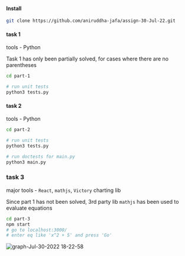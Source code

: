 #### Install
```sh
git clone https://github.com/aniruddha-jafa/assign-30-Jul-22.git
```

#### task 1
tools - Python

Task 1 has only been partially solved, for cases where there are no parentheses

```sh
cd part-1

# run unit tests
python3 tests.py
```

#### task 2
tools - Python

```sh
cd part-2

# run unit tests
python3 tests.py

# run doctests for main.py
python3 main.py
```

### task 3
major tools - `React`, `mathjs`, `Victory` charting lib

Since part 1 has not been solved, 3rd party lib `mathjs` has been used
to evaluate equations

```sh
cd part-3
npm start
# go to localhost:3000/
# enter eq like 'x^2 + 5' and press 'Go'
```


![graph-Jul-30-2022 18-22-58](https://user-images.githubusercontent.com/27879504/181915222-1b7ad279-3075-48f8-be31-1e0deb37ff52.gif)


